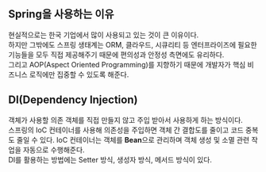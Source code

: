 ## Spring을 사용하는 이유

현실적으로는 한국 기업에서 많이 사용되고 있는 것이 큰 이유이다.  
하지만 그밖에도 스프링 생태계는 ORM, 클라우드, 시큐리티 등 엔터프라이즈에 필요한 기능들을 모두 직접 제공해주기 때문에 편의성과 안정성 측면에도 유리하다.  
그리고 AOP(Aspect Oriented Programming)를 지향하기 때문에 개발자가 핵심 비즈니스 로직에만 집중할 수 있도록 해준다.

## DI(Dependency Injection)

객체가 사용할 의존 객체를 직접 만들지 않고 주입 받아서 사용하게 하는 방식이다.  
스프링의 IoC 컨테이너를 사용해 의존성을 주입하면 객체 간 결합도를 줄이고 코드 중복도 줄일 수 있다.
IoC 컨테이너는 객체를 **Bean**으로 관리하며 객체 생성 및 소멸 관련 작업을 자동으로 수행해준다.  
DI를 활용하는 방법에는 Setter 방식, 생성자 방식, 메서드 방식이 있다.
